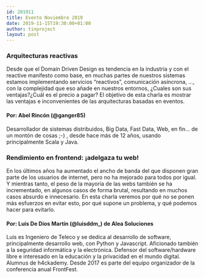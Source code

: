 ```yaml
---
id: 201911
title: Evento Noviembre 2019
date: 2019-11-15T19:30:00+01:00
author: tinproject
layout: post
---
```



### **Arquitecturas reactivas** 
Desde que el Domain Driven Design es tendencia en la industria y con el reactive manifesto como base, en muchas partes de nuestros sistemas estamos implementando servicios “reactivos”, comunicación asíncrona, …, con la complejidad que eso añade en nuestros entornos, ¿Cuales son sus ventajas?¿Cuál es el precio a pagar?
El objetivo de esta charla es mostrar las ventajas e inconvenientes de las arquitecturas basadas en eventos.

#### **Por:** Abel Rincón (@ganger85)
Desarrollador de sistemas distribuidos, Big Data, Fast Data, Web, en fin... de un montón de cosas ;-) , desde hace más de 12 años, usando principalmente Scala y Java.


### **Rendimiento en frontend: ¡adelgaza tu web!**
En los últimos años ha aumentado el ancho de banda del que disponen gran parte de los usuarios de internet, pero no ha mejorado para todos por igual. Y mientras tanto, el peso de la mayoría de las webs también se ha incrementado, en algunos casos de forma brutal, resultando en muchos casos absurdo e innecesario. En esta charla veremos por qué no se ponen más esfuerzos en evitar esto, por qué supone un problema, y qué podemos hacer para evitarlo.

#### **Por:** Luis De Dios Martín (@luisddm_) de Alea Soluciones
Luis es Ingeniero de Teleco y se dedica al desarrollo de software, principalmente desarrollo web, con Python y Javascript. Aficionado también a la seguridad informática y la electrónica. Defensor del software/hardware libre e interesado en la educación y la privacidad en el mundo digital. Alumnus de h4ckademy. Desde 2017 es parte del equipo organizador de la conferencia anual FrontFest.

